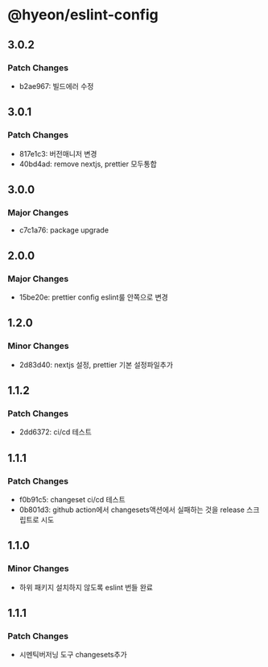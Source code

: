 # @hyeon/eslint-config

## 3.0.2

### Patch Changes

- b2ae967: 빌드에러 수정

## 3.0.1

### Patch Changes

- 817e1c3: 버전매니저 변경
- 40bd4ad: remove nextjs, prettier 모두통합

## 3.0.0

### Major Changes

- c7c1a76: package upgrade

## 2.0.0

### Major Changes

- 15be20e: prettier config eslint룰 안쪽으로 변경

## 1.2.0

### Minor Changes

- 2d83d40: nextjs 설정, prettier 기본 설정파일추가

## 1.1.2

### Patch Changes

- 2dd6372: ci/cd 테스트

## 1.1.1

### Patch Changes

- f0b91c5: changeset ci/cd 테스트
- 0b801d3: github action에서 changesets액션에서 실패하는 것을 release 스크립트로 시도

## 1.1.0

### Minor Changes

- 하위 패키지 설치하지 않도록 eslint 번들 완료

## 1.1.1

### Patch Changes

- 시멘틱버저닝 도구 changesets추가

